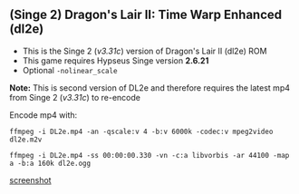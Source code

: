## (Singe 2) Dragon's Lair II: Time Warp Enhanced (dl2e)

* This is the Singe 2 (_v3.31c_) version of Dragon's Lair II (dl2e) ROM
* This game requires Hypseus Singe version **2.6.21**
* Optional `-nolinear_scale`

**Note:** This is second version of DL2e and therefore requires the latest mp4 from Singe 2 (_v3.31c_) to re-encode

Encode mp4 with:

    ffmpeg -i DL2e.mp4 -an -qscale:v 4 -b:v 6000k -codec:v mpeg2video dl2e.m2v

    ffmpeg -i DL2e.mp4 -ss 00:00:00.330 -vn -c:a libvorbis -ar 44100 -map a -b:a 160k dl2e.ogg

[screenshot](dl2e.png)
